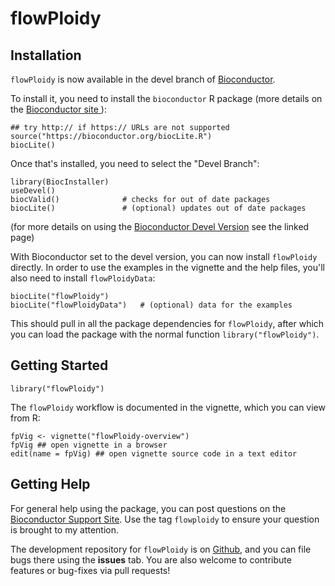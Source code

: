 # flowPloidy

## Installation

`flowPloidy` is now available in the devel branch of  [Bioconductor](https://bioconductor.org). 

To install it, you need to install the `bioconductor` R package (more details on the [Bioconductor site ](http://bioconductor.org/install/)):

```{r}
## try http:// if https:// URLs are not supported
source("https://bioconductor.org/biocLite.R")
biocLite()
```

Once that's installed, you need to select the "Devel Branch":

```{r}
library(BiocInstaller)
useDevel()
biocValid()              # checks for out of date packages
biocLite()               # (optional) updates out of date packages
```

(for more details on using the
[Bioconductor Devel Version](http://bioconductor.org/developers/how-to/useDevel/) see the linked page)

With Bioconductor set to the devel version, you can now install `flowPloidy` directly. In order to use the examples in the vignette and the help files, you'll also need to install `flowPloidyData`:

```{r}
biocLite("flowPloidy")
biocLite("flowPloidyData")   # (optional) data for the examples
```

This should pull in all the package dependencies for `flowPloidy`, after
which you can load the package with the normal function
`library("flowPloidy")`.

## Getting Started

```{r}
library("flowPloidy")
```

The `flowPloidy` workflow is documented in the vignette, which you can view from R:

```{r}
fpVig <- vignette("flowPloidy-overview")
fpVig ## open vignette in a browser
edit(name = fpVig) ## open vignette source code in a text editor
```

## Getting Help
For general help using the package, you can post questions on
the [Bioconductor Support Site](https://support.bioconductor.org/). Use the
tag `flowploidy` to ensure your question is brought to my attention.

The development repository for `flowPloidy` is
on [Github](https://github.com/plantarum/flowPloidy), and you can file bugs
there using the **issues** tab. You are also welcome to contribute features
or bug-fixes via pull requests!
